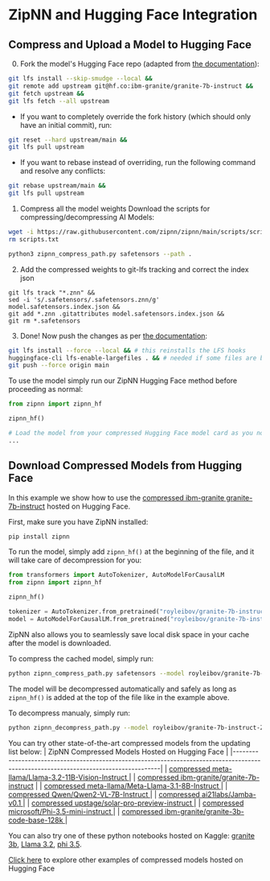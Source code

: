# ZipNN and Hugging Face Integration

## Compress and Upload a Model to Hugging Face
0. Fork the model's Hugging Face repo (adapted from [the documentation](https://huggingface.co/docs/hub/en/repositories-next-steps#duplicating-with-the-git-history-fork)):
```bash
git lfs install --skip-smudge --local &&
git remote add upstream git@hf.co:ibm-granite/granite-7b-instruct &&
git fetch upstream &&
git lfs fetch --all upstream
```

* If you want to completely override the fork history (which should only have an initial commit), run:
```bash
git reset --hard upstream/main &&
git lfs pull upstream
```
* If you want to rebase instead of overriding, run the following command and resolve any conflicts:
```bash
git rebase upstream/main &&
git lfs pull upstream
```

1. Compress all the model weights
Download the scripts for compressing/decompressing AI Models:

```bash
wget -i https://raw.githubusercontent.com/zipnn/zipnn/main/scripts/scripts.txt &&
rm scripts.txt
```

```bash
python3 zipnn_compress_path.py safetensors --path .
```

2. Add the compressed weights to git-lfs tracking and correct the index json
```
git lfs track "*.znn" &&
sed -i 's/.safetensors/.safetensors.znn/g' model.safetensors.index.json &&
git add *.znn .gitattributes model.safetensors.index.json &&
git rm *.safetensors
```

3. Done! Now push the changes as per [the documentation](https://huggingface.co/docs/hub/repositories-getting-started#set-up):
```bash
git lfs install --force --local && # this reinstalls the LFS hooks
huggingface-cli lfs-enable-largefiles . && # needed if some files are bigger than 5GB
git push --force origin main
```

To use the model simply run our ZipNN Hugging Face method before proceeding as normal:
```python
from zipnn import zipnn_hf

zipnn_hf()

# Load the model from your compressed Hugging Face model card as you normally would
...
```

## Download Compressed Models from Hugging Face
In this example we show how to use the [compressed ibm-granite granite-7b-instruct](https://huggingface.co/royleibov/granite-7b-instruct-ZipNN-Compressed) hosted on Hugging Face.

First, make sure you have ZipNN installed:
```bash
pip install zipnn
```

To run the model, simply add `zipnn_hf()` at the beginning of the file, and it will take care of decompression for you:
```python
from transformers import AutoTokenizer, AutoModelForCausalLM
from zipnn import zipnn_hf

zipnn_hf()

tokenizer = AutoTokenizer.from_pretrained("royleibov/granite-7b-instruct-ZipNN-Compressed")
model = AutoModelForCausalLM.from_pretrained("royleibov/granite-7b-instruct-ZipNN-Compressed")
```
ZipNN also allows you to seamlessly save local disk space in your cache after the model is downloaded.

To compress the cached model, simply run:
```bash
python zipnn_compress_path.py safetensors --model royleibov/granite-7b-instruct-ZipNN-Compressed --hf_cache
```

The model will be decompressed automatically and safely as long as `zipnn_hf()` is added at the top of the file like in the example above.

To decompress manualy, simply run:
```bash
python zipnn_decompress_path.py --model royleibov/granite-7b-instruct-ZipNN-Compressed --hf_cache
```

You can try other state-of-the-art compressed models from the updating list below:
| ZipNN Compressed Models Hosted on Hugging Face                                                                                      |
|-------------------------------------------------------------------------------------------------------------------------------------|
| [ compressed meta-llama/Llama-3.2-11B-Vision-Instruct ]( https://huggingface.co/royleibov/Llama-3.2-11B-Vision-Instruct-ZipNN-Compressed ) |
| [compressed ibm-granite/granite-7b-instruct](https://huggingface.co/royleibov/granite-7b-instruct-ZipNN-Compressed) |
| [ compressed meta-llama/Meta-Llama-3.1-8B-Instruct ]( https://huggingface.co/royleibov/Llama-3.1-8B-ZipNN-Compressed )              |
| [ compressed Qwen/Qwen2-VL-7B-Instruct ]( https://huggingface.co/royleibov/Qwen2-VL-7B-Instruct-ZipNN-Compressed )                  |
| [ compressed ai21labs/Jamba-v0.1 ]( https://huggingface.co/royleibov/Jamba-v0.1-ZipNN-Compressed )                                  |
| [ compressed upstage/solar-pro-preview-instruct ]( https://huggingface.co/royleibov/solar-pro-preview-instruct-ZipNN-Compressed )   |
| [ compressed microsoft/Phi-3.5-mini-instruct ]( https://huggingface.co/royleibov/Phi-3.5-mini-instruct-ZipNN-Compressed )           |
| [ compressed ibm-granite/granite-3b-code-base-128k ]( https://huggingface.co/royleibov/granite-3b-code-base-128k-ZipNN-Compressed ) |   

You can also try one of these python notebooks hosted on Kaggle: [granite 3b](https://www.kaggle.com/code/royleibovitz/huggingface-granite-3b-example), [Llama 3.2](https://www.kaggle.com/code/royleibovitz/huggingface-llama-3-2-example), [phi 3.5](https://www.kaggle.com/code/royleibovitz/huggingface-phi-3-5-example).  

[Click here](../examples/README.md) to explore other examples of compressed models hosted on Hugging Face
